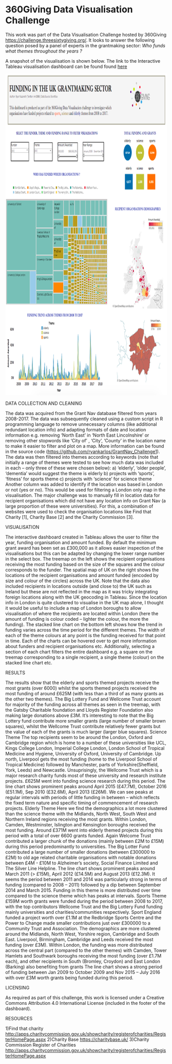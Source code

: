 # 360Giving Data Visualisation Challenge
This work was part of the Data Visualisation Challenge hosted by 360Giving https://challenge.threesixtygiving.org/. It looks to answer the following question posed by a panel of experts in the grantmaking sector: <i> Who funds what themes throughout the years ? </i>

A snapshot of the visualisation is shown below. The link to the Interactive Tableau visualisation dashboard can be found found <a href = "https://public.tableau.com/profile/ryan.nazareth#!/vizhome/VisualisationfundingpatternsintheUKgrantmakingsector/Dashboard1?publish=yes
">here<a/>

<p>
    <img src="https://github.com/ryankarlos/GrantNav_Challenge1/blob/master/Screen%20Shot.png" width="1000" height="1000" />
</p>


DATA COLLECTION AND CLEANING 

The data was acquired from the Grant Nav database filtered from years 2008-2017. The data was subsequently cleaned using a custom script in R programming language to remove unnecessary columns (like additional redundant location info) and adapting formats of date and location information e.g. removing ‘North East’ in ‘North East Lincolnshire’ or removing other stopwords like ‘City of’ , ‘City’, ‘County’ in the location name to make it easier to filter and plot on a map. More information can be found in the source code (https://github.com/ryankarlos/GrantNav_Challenge1). The data was then filtered into themes according to keywords (note that initially a range of themes were tested to see how much data was included in each – only three of these were chosen below): a) ‘elderly’, ‘older people’, ‘dementia’ would suggest the theme is elderly b) projects with ‘sports’, ‘fitness’ for sports theme c) projects with ‘science’ for science theme Another column was added to identify if the location was based in London or not (yes or no). This would be used for filtering a London only map in the visualisation. The major challenge was to manually fill in location data for recipient organisations which did not have any location info on Grant Nav (a large proportion of these were universities). For this, a combination of websites were used to check the organisation locations like Find that Charity [1], Charity Base [2] and the Charity Commission [3]. 

VISUALISATION 

The interactive dashboard created in Tableau allows the user to filter the year, funding organisation and amount funded. By default the minimum grant award has been set as £300,000 as it allows easier inspection of the visualisations but this can be adapted by changing the lower range number in the select box. The treemap on the left shows the recipient organisations receiving the most funding based on the size of the squares and the colour corresponds to the funder. The spatial map of UK on the right shows the locations of the recipient organisations and amount funded (encoded by size and colour of the circles) across the UK. Note that the data also included recipients in locations outside (and close to) the UK such as Ireland but these are not reflected in the map as it was tricky integrating foreign locations along with the UK geocoding in Tableau. Since the location info in London is quite clustered to visualise in the UK map alone, I thought it would be useful to include a map of London boroughs to allow visualisation of where the recipients are located within London (here the amount of funding is colour coded – lighter the colour, the more the funding). The stacked line chart on the bottom left shows how the trend in funding varies across the time period for the different themes. The width of each of the theme colours at any point is the funding received for that point in time. Each of the charts can be hovered over to get more information about funders and recipient organisations etc. Additionally, selecting a section of each chart filters the entire dashboard e.g. a square on the treemap corresponding to a single recipient, a single theme (colour) on the stacked line chart etc. 

RESULTS 

The results show that the elderly and sports themed projects receive the most grants (over 6000) whilst the sports themed projects received the most funding of around £625M (with less than a third of as many grants as the other two themes). The Big Lottery Fund and Wellcome Trust account for majority of the funding across all themes as seen in the treemap, with the Gatsby Charitable foundation and Lloyds Register Foundation also making large donations above £3M. It’s interesting to note that the Big Lottery fund contribute more smaller grants (large number of smaller brown squares), whilst the Wellcome Trust contribute relatively fewer grants but the value of each of the grants is much larger (larger blue squares). Science Theme The top recipients seem to be around the London, Oxford and Cambridge region which is home to a number of these universities like UCL, Kings College London, Imperial College London, London School of Tropical Medicine and Hygiene, University of Oxford, University of Cambridge. Up north, Liverpool gets the most funding (home to the Liverpool School of Tropical Medicine) followed by Manchester, parts of Yorkshire(Sheffield, York, Leeds) and Newcastle. Unsuprisingly, the Wellcome Trust which is a major research charity funds most of these university and research institute projects. £625M went into funding science research during this period. The line chart shows prominent peaks around April 2015 (£47.7M), October 2016 (£51.1M), Sep 2010 (£32.6M), April 2013 (£26M). We can see peaks at regular intervals with periods of little funding in between – which reflects the fixed term nature and specific timing of commencement of research projects. Elderly Theme Here we find the demographics a lot more clustered than the science theme with the Midlands, North West, South West and Northern Ireland regions receiving the most grants. Within London, Camden, Westminster, Islington and Kensington boroughs received the most funding. Around £371M went into elderly themed projects during this period with a total of over 6600 grants funded. Again Welcome Trust contributed a larger chunk of the donations (mainly between £2M to £15M) during this period predominantly to universities. The Big Lotter Fund contributed a large number of smaller donations (between £300000 to £2M) to old age related charitable organisations with notable donations between £4M - £10M to Alzheimer’s society, Social Finance Limited and The Silver Line Helpline. The line chart shows prominent peaks around March 2011 (> £15M), April 2012 (£14.5M) and August 2013 (£12.3M). It seems the period between 2011 and 2014 was particularly strong in terms of funding (compared to 2008 – 2011) followed by a dip between September 2014 and March 2015. Funding in this theme is more distributed over time compared to the science theme which has peaks at intervals. Sports Theme £159M worth grants were funded during the period between 2008 to 2017, with the top contributors Wellcome Trust and the Big Lottery Fund funding mainly universities and charities/communities respectively. Sport England funded a project worth over £1.1M at the Redbridge Sports Centre and the Power to Change made smaller contributions just over £300000 to a Community Trust and Association. The demographics are more clustered around the Midlands, North West, Yorshire region, Cambridge and South East. Liverpool, Birmingham, Cambridge and Leeds received the most funding (over £3M). Within London, the funding was more distributed across the central part (compared to the other themes) with Camden, Tower Hamlets and Southwark boroughs receiving the most funding (over £1.7M each), and other recipients in South (Bromley, Croydon) and East London (Barking) also benefiting from grants The line chart shows a strong period of funding between Jan 2009 to October 2009 and Nov 2015 – July 2016 with over £3M worth grants being funded during this period. 

LICENSING

As required as part of this challenge, this work is licensed under a Creative Commons Attribution 4.0 International License (included in the footer of the dashboard). 

RESOURCES

1)Find that charity http://apps.charitycommission.gov.uk/showcharity/registerofcharities/RegisterHomePage.aspx 
2)Charity Base https://charitybase.uk/ 
3)Charity Commission Register of Charities http://apps.charitycommission.gov.uk/showcharity/registerofcharities/RegisterHomePage.aspx
